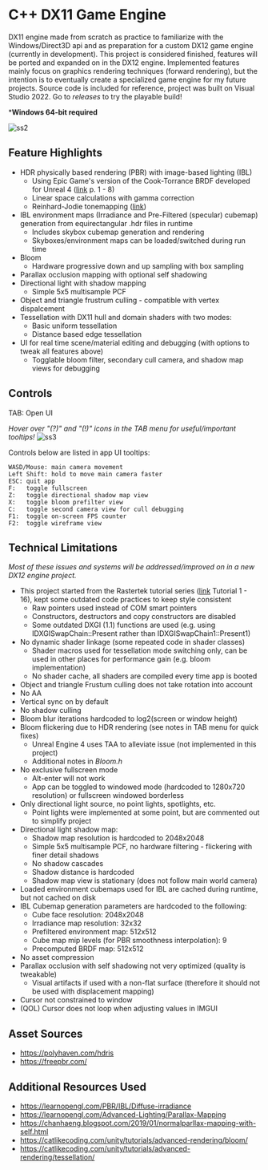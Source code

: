 # C++ DX11 Game Engine

DX11 engine made from scratch as practice to familiarize with the Windows/Direct3D api and as preparation for a custom DX12 game engine (currently in development). This project is considered finished, features will be ported and expanded on in the DX12 engine. Implemented features mainly focus on graphics rendering techniques (forward rendering), but the intention is to eventually create a specialized game engine for my future projects. Source code is included for reference, project was built on Visual Studio 2022. Go to *releases* to try the playable build!

***Windows 64-bit required** 

![ss2](https://github.com/JKHYuen/DX11Engine/assets/53157428/0375ab4e-9be6-45a1-a498-8aaa90a31758)

## Feature Highlights
- HDR physically based rendering (PBR) with image-based lighting (IBL)
	- Using Epic Game's version of the Cook-Torrance BRDF developed for Unreal 4 ([link](https://cdn2.unrealengine.com/Resources/files/2013SiggraphPresentationsNotes-26915738.pdf) p. 1 - 8)
	- Linear space calculations with gamma correction
	- Reinhard-Jodie tonemapping ([link](https://64.github.io/tonemapping/#reinhard-jodie))
- IBL environment maps (Irradiance and Pre-Filtered (specular) cubemap) generation from equirectangular .hdr files in runtime
	- Includes skybox cubemap generation and rendering
	- Skyboxes/environment maps can be loaded/switched during run time
- Bloom
	- Hardware progressive down and up sampling with box sampling
- Parallax occlusion mapping with optional self shadowing
- Directional light with shadow mapping
	- Simple 5x5 multisample PCF
- Object and triangle frustrum culling
        - compatible with vertex dispalcement
- Tessellation with DX11 hull and domain shaders with two modes:
	- Basic uniform tessellation
	- Distance based edge tessellation
- UI for real time scene/material editing and debugging (with options to tweak all features above)
	- Togglable bloom filter, secondary cull camera, and shadow map views for debugging

## Controls
TAB: Open UI  
  
*Hover over "(?)" and "(!)" icons in the TAB menu for useful/important tooltips!*
![ss3](https://github.com/JKHYuen/DX11Engine/assets/53157428/411f27d7-08d3-499a-8b23-639f01cdc2f6)

Controls below are listed in app UI tooltips:     

    WASD/Mouse: main camera movement 
    Left Shift: hold to move main camera faster
    ESC: quit app
    F:   toggle fullscreen
    Z:   toggle directional shadow map view
    X:   toggle bloom prefilter view
    C:   toggle second camera view for cull debugging
    F1:  toggle on-screen FPS counter
    F2:  toggle wireframe view
     
## Technical Limitations
*Most of these issues and systems will be addressed/improved on in a new DX12 engine project.*
- This project started from the Rastertek tutorial series ([link](https://rastertek.com/tutdx11win10.html) Tutorial 1 - 16), kept some outdated code practices to keep style consistent
	- Raw pointers used instead of COM smart pointers
	- Constructors, destructors and copy constructors are disabled
	- Some outdated DXGI (1.1) functions are used (e.g. using IDXGISwapChain::Present rather than IDXGISwapChain1::Present1)
- No dynamic shader linkage (some repeated code in shader classes)
	- Shader macros used for tessellation mode switching only, can be used in other places for performance gain (e.g. bloom implementation)
 	- No shader cache, all shaders are compiled every time app is booted
- Object and triangle Frustum culling does not take rotation into account
- No AA
- Vertical sync on by default
- No shadow culling
- Bloom blur iterations hardcoded to log2(screen or window height)
- Bloom flickering due to HDR rendering (see notes in TAB menu for quick fixes)
	- Unreal Engine 4 uses TAA to alleviate issue (not implemented in this project)
	- Additional notes in *Bloom.h*
- No exclusive fullscreen mode
	- Alt-enter will not work
	- App can be toggled to windowed mode (hardcoded to 1280x720 resolution) or fullscreen windowed borderless
- Only directional light source, no point lights, spotlights, etc.
	- Point lights were implemented at some point, but are commented out to simplify project
- Directional light shadow map:
	- Shadow map resolution is hardcoded to 2048x2048
	- Simple 5x5 multisample PCF, no hardware filtering - flickering with finer detail shadows
	- No shadow cascades
	- Shadow distance is hardcoded
	- Shadow map view is stationary (does not follow main world camera)
- Loaded environment cubemaps used for IBL are cached during runtime, but not cached on disk
- IBL Cubemap generation parameters are hardcoded to the following:
	- Cube face resolution: 2048x2048
	- Irradiance map resolution: 32x32
	- Prefiltered environment map: 512x512
	- Cube map mip levels (for PBR smoothness interpolation): 9
	- Precomputed BRDF map: 512x512
- No asset compression
- Parallax occlusion with self shadowing not very optimized (quality is tweakable)
	- Visual artifacts if used with a non-flat surface (therefore it should not be used with displacement mapping) 
- Cursor not constrained to window
- (QOL) Cursor does not loop when adjusting values in IMGUI

## Asset Sources
- https://polyhaven.com/hdris
- https://freepbr.com/

## Additional Resources Used
 - https://learnopengl.com/PBR/IBL/Diffuse-irradiance
 - https://learnopengl.com/Advanced-Lighting/Parallax-Mapping
 - https://chanhaeng.blogspot.com/2019/01/normalparllax-mapping-with-self.html
 - https://catlikecoding.com/unity/tutorials/advanced-rendering/bloom/
 - https://catlikecoding.com/unity/tutorials/advanced-rendering/tessellation/

